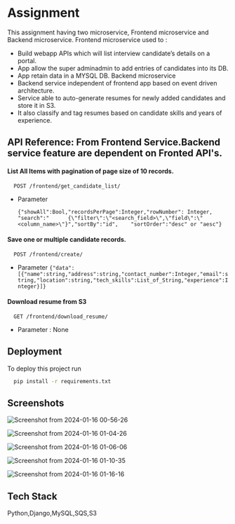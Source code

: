 
# Assignment

This assignment having two microservice, Frontend microservice and Backend microservice. 
Frontend microservice used to :
* Build webapp APIs which will list interview candidate’s details on a
      portal.
* App allow the super adminadmin to add entries of candidates into its DB.
* App retain data in a MYSQL DB.
 Backend microservice
* Backend service independent of frontend app based on event driven architecture.
* Service able to auto-generate resumes for newly added candidates and store it in S3.
* It also classify and tag resumes based on candidate skills and years of experience.


## API Reference: From Frontend Service.Backend service feature are dependent on Fronted API's.

#### List All Items with pagination of page size of 10 records.

```http
  POST /frontend/get_candidate_list/
```

* Parameter 

  `{"showAll":Bool,"recordsPerPage":Integer,"rowNumber": Integer, "search":"      {\"filter\":\"<search_field>\",\"field\":\"<column_name>\"}","sortBy":"id",    "sortOrder":"desc" or "aesc"}` 



#### Save one or multiple candidate records.

```http
  POST /frontend/create/
```

* Parameter
`{"data":[{"name":string,"address":string,"contact_number":Integer,"email":string,"location":string,"tech_skills":List_of_String,"experience":Integer}]}`

#### Download resume from S3



```http
  GET /frontend/download_resume/
```
* Parameter : None




## Deployment

To deploy this project run

```bash
  pip install -r requirements.txt
```


## Screenshots

![Screenshot from 2024-01-16 00-56-26](https://github.com/pranit26/resume_repo/assets/156698113/79b272f6-d8ac-4739-9175-2d0c7fa2c6be)

![Screenshot from 2024-01-16 01-04-26](https://github.com/pranit26/resume_repo/assets/156698113/580b0411-ca7b-4ec8-a1fd-54e244d037b1)


![Screenshot from 2024-01-16 01-06-06](https://github.com/pranit26/resume_repo/assets/156698113/2a4b068a-b3d1-4b0f-85b1-fb1c7cfd5343)


![Screenshot from 2024-01-16 01-10-35](https://github.com/pranit26/resume_repo/assets/156698113/ac8a603b-7893-4202-a3d4-f4c6dfccbf92)


![Screenshot from 2024-01-16 01-16-16](https://github.com/pranit26/resume_repo/assets/156698113/5f15feff-da54-4c16-ae7e-41094f06ae57)
## Tech Stack

Python,Django,MySQL,SQS,S3
